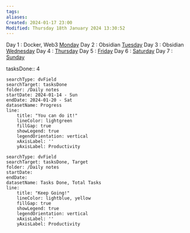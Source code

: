 ```yaml
---
tags: 
aliases: 
Created: 2024-01-17 23:00
Modified: Thursday 18th January 2024 13:30:52
---
```


Day 1 : Docker, Web3               [Monday](<Daily notes/2024-01-15 - Mon>)
Day 2 : Obsidian                        [Tuesday](<Daily notes/2024-01-16 - Tue>)
Day 3 : Obsidian                        [Wednesday](<Daily notes/2024-01-17 - Wed>)
Day 4 :                [Thursday](<Daily notes/2024-01-18 - Thu>)
Day 5 :                [Friday](<Daily notes/2024-01-19 - Fri>)
Day 6 :                [Saturday](<Daily notes/2024-01-20 - Sat>)
Day 7 :                [Sunday](<Daily notes/2024-01-21 - Sun>)

tasksDone:: 4


```tracker
searchType: dvField
searchTarget: tasksDone
folder: /Daily notes 
startDate: 2024-01-14 - Sun
endDate: 2024-01-20 - Sat
datasetName: Progress
line:
    title: "You can do it!"
    lineColor: lightgreen
    fillGap: true
    showLegend: true
    legendOrientation: vertical
    xAxisLabel: ''
    yAxisLabel: Productivity
```



```tracker
searchType: dvField
searchTarget: tasksDone, Target
folder: /Daily notes 
startDate:
endDate:
datasetName: Tasks Done, Total Tasks
line:
    title: "Keep Going!"
    lineColor: lightblue, yellow
    fillGap: true
    showLegend: true
    legendOrientation: vertical
    xAxisLabel: ''
    yAxisLabel: Productivity
```